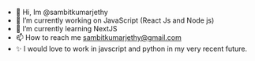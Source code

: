 - 👋 Hi, Im @sambitkumarjethy
- 👀 I’m currently working on JavaScript (React Js and Node js)
- 🌱 I’m currently learning NextJS
- 📫 How to reach me sambitkumarjethy@gmail.com
- ✨ I would love to work in javscript and python in my very recent future.

<!---
sambitkumarjethy/sambitkumarjethy is a ✨ special ✨ repository because its `README.md` (this file) appears on your GitHub profile.
You can click the Preview link to take a look at your changes.
Online Editor Projects
1. Way Scripts-- https://app.wayscript.com/workspaces/worldclockk/lairs/
--->

